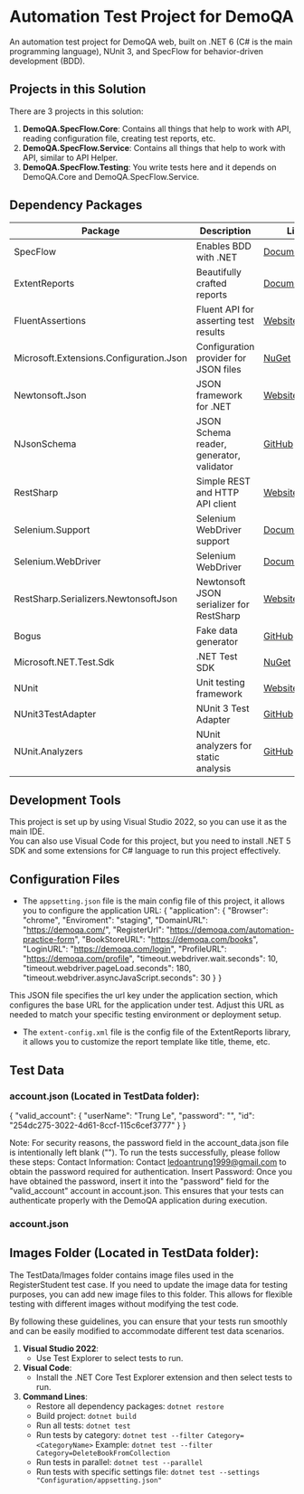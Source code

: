 # Automation Test Project for DemoQA

An automation test project for DemoQA web, built on .NET 6 (C# is the main programming language), NUnit 3, and SpecFlow for behavior-driven development (BDD).

## Projects in this Solution

There are 3 projects in this solution:

1. **DemoQA.SpecFlow.Core**: Contains all things that help to work with API, reading configuration file, creating test reports, etc.
2. **DemoQA.SpecFlow.Service**: Contains all things that help to work with API, similar to API Helper.
3. **DemoQA.SpecFlow.Testing**: You write tests here and it depends on DemoQA.Core and DemoQA.SpecFlow.Service.

## Dependency Packages

| Package                                | Description                               | Link                                                                              |
|----------------------------------------|-------------------------------------------|-----------------------------------------------------------------------------------|
| SpecFlow                          | Enables BDD with .NET               | [Documentation](https://specflow.org/)                |
| ExtentReports                          | Beautifully crafted reports               | [Documentation](https://www.extentreports.com/docs/versions/4/net)                |
| FluentAssertions                       | Fluent API for asserting test results     | [Website](https://fluentassertions.com/)                                          |
| Microsoft.Extensions.Configuration.Json| Configuration provider for JSON files     | [NuGet](https://www.nuget.org/packages/Microsoft.Extensions.Configuration.Json/)  |
| Newtonsoft.Json                        | JSON framework for .NET                   | [Website](https://www.newtonsoft.com/json)                                        |
| NJsonSchema                            | JSON Schema reader, generator, validator  | [GitHub](https://github.com/RicoSuter/NJsonSchema)                                | 
| RestSharp                              | Simple REST and HTTP API client           | [Website](https://restsharp.dev/)                                                 |
| Selenium.Support                       | Selenium WebDriver support                | [Documentation](https://www.selenium.dev/documentation/en/webdriver/)             |
| Selenium.WebDriver                     | Selenium WebDriver                        | [Documentation](https://www.selenium.dev/documentation/en/webdriver/)             |
| RestSharp.Serializers.NewtonsoftJson   | Newtonsoft JSON serializer for RestSharp  | [Website](https://restsharp.dev/)                                                 |
| Bogus                                  | Fake data generator                       | [GitHub](https://github.com/bchavez/Bogus)                                        |
| Microsoft.NET.Test.Sdk                 | .NET Test SDK                             | [NuGet](https://www.nuget.org/packages/Microsoft.NET.Test.Sdk/)                   |
| NUnit                                  | Unit testing framework                    | [Website](https://nunit.org/)                                                     |
| NUnit3TestAdapter                      | NUnit 3 Test Adapter                      | [GitHub](https://github.com/nunit/nunit3-vs-adapter)                              |
| NUnit.Analyzers                        | NUnit analyzers for static analysis       | [GitHub](https://github.com/nunit/nunit.analyzers)                                |


## Development Tools

This project is set up by using Visual Studio 2022, so you can use it as the main IDE.  
You can also use Visual Code for this project, but you need to install .NET 5 SDK and some extensions for C# language to run this project effectively.

## Configuration Files

- The `appsetting.json` file is the main config file of this project, it allows you to configure the application URL:
{
  "application": {
    "Browser": "chrome",
    "Enviroment": "staging",
    "DomainURL": "https://demoqa.com/",
    "RegisterUrl": "https://demoqa.com/automation-practice-form",
    "BookStoreURL": "https://demoqa.com/books",
    "LoginURL": "https://demoqa.com/login",
    "ProfileURL": "https://demoqa.com/profile",
    "timeout.webdriver.wait.seconds": 10,
    "timeout.webdriver.pageLoad.seconds": 180,
    "timeout.webdriver.asyncJavaScript.seconds": 30
  }
}

This JSON file specifies the url key under the application section, which configures the base URL for the application under test. Adjust this URL as needed to match your specific testing environment or deployment setup.

- The `extent-config.xml` file is the config file of the ExtentReports library, it allows you to customize the report template like title, theme, etc.

## Test Data
### account.json (Located in TestData folder):
{
  "valid_account": {
    "userName": "Trung Le",
    "password": "",
    "id": "254dc275-3022-4d61-8ccf-115c6cef3777"
  }
}

Note: For security reasons, the password field in the account_data.json file is intentionally left blank (""). To run the tests successfully, please follow these steps:
Contact Information: Contact ledoantrung1999@gmail.com to obtain the password required for authentication.
Insert Password: Once you have obtained the password, insert it into the "password" field for the "valid_account" account in account.json.
This ensures that your tests can authenticate properly with the DemoQA application during execution.

### account.json 

## Images Folder (Located in TestData folder):
The TestData/Images folder contains image files used in the RegisterStudent test case. If you need to update the image data for testing purposes, you can add new image files to this folder. This allows for flexible testing with different images without modifying the test code.

By following these guidelines, you can ensure that your tests run smoothly and can be easily modified to accommodate different test data scenarios.


1. **Visual Studio 2022**:
   - Use Test Explorer to select tests to run.
2. **Visual Code**:
   - Install the .NET Core Test Explorer extension and then select tests to run.
3. **Command Lines**:
   - Restore all dependency packages: `dotnet restore`
   - Build project: `dotnet build`
   - Run all tests: `dotnet test`
   - Run tests by category: `dotnet test --filter Category=<CategoryName>`
      Example: `dotnet test --filter Category=DeleteBookFromCollection`
   - Run tests in parallel: `dotnet test --parallel`
   - Run tests with specific settings file: `dotnet test --settings "Configuration/appsetting.json"`

